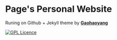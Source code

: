 # Page's Personal Website

Runing on Github + Jekyll theme by **[Gaohaoyang](https://github.com/Gaohaoyang/gaohaoyang.github.io)**

[![GPL Licence](https://badges.frapsoft.com/os/gpl/gpl.svg?v=103)](https://opensource.org/licenses/GPL-3.0/) 
